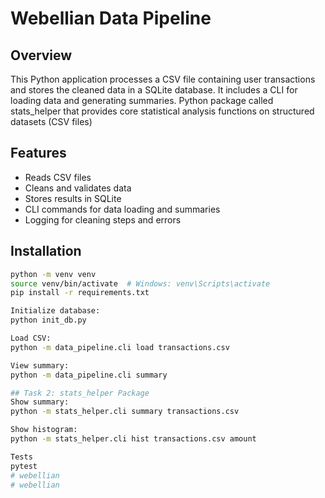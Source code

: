 # Webellian Data Pipeline

## Overview
This Python application processes a CSV file containing user transactions and stores the cleaned data in a SQLite database.
It includes a CLI for loading data and generating summaries.
Python package called stats_helper that provides core statistical analysis functions on structured datasets (CSV files)

## Features
- Reads CSV files
- Cleans and validates data
- Stores results in SQLite
- CLI commands for data loading and summaries
- Logging for cleaning steps and errors

## Installation
```bash
python -m venv venv
source venv/bin/activate  # Windows: venv\Scripts\activate
pip install -r requirements.txt

Initialize database:
python init_db.py

Load CSV:
python -m data_pipeline.cli load transactions.csv

View summary:
python -m data_pipeline.cli summary

## Task 2: stats_helper Package
Show summary:
python -m stats_helper.cli summary transactions.csv

Show histogram:
python -m stats_helper.cli hist transactions.csv amount

Tests
pytest
# webellian
# webellian
